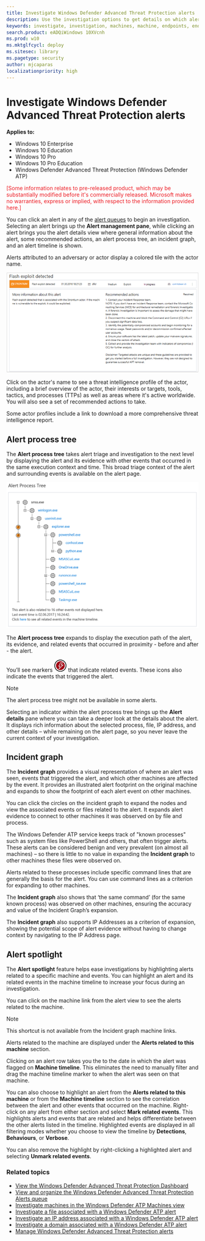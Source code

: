 ```yaml
---
title: Investigate Windows Defender Advanced Threat Protection alerts
description: Use the investigation options to get details on which alerts are affecting your network, what they mean, and how to resolve them.
keywords: investigate, investigation, machines, machine, endpoints, endpoint, alerts queue, dashboard, IP address, file, submit, submissions, deep analysis, timeline, search, domain, URL, IP
search.product: eADQiWindows 10XVcnh
ms.prod: w10
ms.mktglfcycl: deploy
ms.sitesec: library
ms.pagetype: security
author: mjcaparas
localizationpriority: high
---
```


# Investigate Windows Defender Advanced Threat Protection alerts

**Applies to:**

- Windows 10 Enterprise
- Windows 10 Education
- Windows 10 Pro
- Windows 10 Pro Education
- Windows Defender Advanced Threat Protection (Windows Defender ATP)

<span style="color:#ED1C24;">[Some information relates to pre-released product, which may be substantially modified before it's commercially released. Microsoft makes no warranties, express or implied, with respect to the information provided here.]</span>

You can click an alert in any of the [alert queues](alerts-queue-windows-defender-advanced-threat-protection.md) to begin an investigation. Selecting an alert brings up the **Alert management pane**, while clicking an alert brings you the alert details view where general information about the alert, some recommended actions, an alert process tree, an incident graph, and an alert timeline is shown.  

Alerts attributed to an adversary or actor display a colored tile with the actor name.

![A detailed view of an alert when clicked](images/alert-details.png)

Click on the actor's name to see a threat intelligence profile of the actor, including a brief overview of the actor, their interests or targets, tools, tactics, and processes (TTPs) as well as areas where it's active worldwide. You will also see a set of recommended actions to take.

Some actor profiles include a link to download a more comprehensive threat intelligence report.

## Alert process tree
The **Alert process tree** takes alert triage and investigation to the next level by displaying the alert and its evidence with other events that occurred in the same execution context and time. This broad triage context of the alert and surrounding events is available on the alert page.

![Image of the alert process tree](images/atp-alert-process-tree.png)

The **Alert process tree** expands to display the execution path of the alert, its evidence, and related events that occurred in proximity - before and after - the alert.

You’ll see markers ![Image of thunderbolt icon](images/atp-thunderbolt-icon.png) that indicate related events. These icons also indicate the events that triggered the alert.

>[!NOTE]
>The alert process tree might not be available in some alerts.

Selecting an indicator within the alert process tree brings up the **Alert details** pane where you can take a deeper look at the details about the alert. It displays rich information about the selected process, file, IP address, and other details – while remaining on the alert page, so you never leave the current context of your investigation.


## Incident graph
The **Incident graph** provides a visual representation of where an alert was seen, events that triggered the alert, and which other machines are affected by the event. It provides an illustrated alert footprint on the original machine and expands to show the footprint of each alert event on other machines.

You can click the circles on the incident graph to expand the nodes and view the associated events or files related to the alert. It expands alert evidence to connect to other machines it was observed on by file and process.

The Windows Defender ATP service keeps track of "known processes" such as system files like PowerShell and others, that often trigger alerts. These alerts can be considered benign and very prevalent (on almost all machines) – so there is little to no value in expanding the **Incident graph** to other machines these files were observed on.

Alerts related to these processes include specific command lines that are generally the basis for the alert. You can use command lines as a criterion for expanding to other machines.

The **Incident graph** also shows that ‘the same command’ (for the same known process) was observed on other machines, ensuring the accuracy and value of the Incident Graph’s expansion.

The **Incident graph** also supports IP Addresses as a criterion of expansion, showing the potential scope of alert evidence without having to change context by navigating to the IP Address page.





## Alert spotlight
The **Alert spotlight** feature helps ease investigations by highlighting alerts related to a specific machine and events. You can highlight an alert and its related events in the machine timeline to increase your focus during an investigation.

You can click on the machine link from the alert view to see the alerts related to the machine.

  > [!NOTE]
  > This shortcut is not available from the Incident graph machine links.  

Alerts related to the machine are displayed under the **Alerts related to this machine** section.

Clicking on an alert row takes you the to the date in which the alert was flagged on **Machine timeline**. This eliminates the need to manually filter and drag the machine timeline marker to when the alert was seen on that machine.

You can also choose to highlight an alert from the **Alerts related to this machine** or from the  **Machine timeline** section to see the correlation between the alert and other events that occurred on the machine. Right-click on any alert from either section and select **Mark related events**. This highlights alerts and events that are related and helps differentiate between the other alerts listed in the timeline. Highlighted events are displayed in all filtering modes whether you choose to view the timeline by **Detections**, **Behaviours**, or **Verbose**.

You can also remove the highlight by right-clicking a highlighted alert and selecting **Unmark related events**.


### Related topics
- [View the Windows Defender Advanced Threat Protection Dashboard](dashboard-windows-defender-advanced-threat-protection.md)
- [View and organize the Windows Defender Advanced Threat Protection Alerts queue](alerts-queue-windows-defender-advanced-threat-protection.md)
- [Investigate machines in the Windows Defender ATP Machines view](investigate-machines-windows-defender-advanced-threat-protection.md)
- [Investigate a file associated with a Windows Defender ATP alert](investigate-files-windows-defender-advanced-threat-protection.md)
- [Investigate an IP address associated with a Windows Defender ATP alert](investigate-ip-windows-defender-advanced-threat-protection.md)
- [Investigate a domain associated with a Windows Defender ATP alert](investigate-domain-windows-defender-advanced-threat-protection.md)
- [Manage Windows Defender Advanced Threat Protection alerts](manage-alerts-windows-defender-advanced-threat-protection.md)
